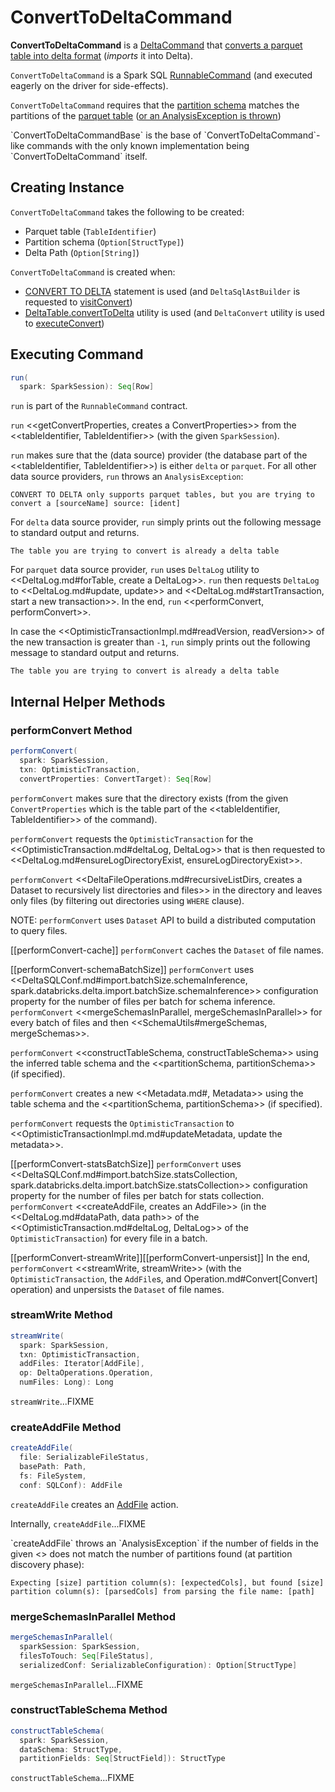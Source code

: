 # ConvertToDeltaCommand

**ConvertToDeltaCommand** is a [DeltaCommand](DeltaCommand.md) that [converts a parquet table into delta format](#run) (_imports_ it into Delta).

`ConvertToDeltaCommand` is a Spark SQL [RunnableCommand](https://jaceklaskowski.github.io/mastering-spark-sql-book/logical-operators/RunnableCommand/) (and executed eagerly on the driver for side-effects).

`ConvertToDeltaCommand` requires that the [partition schema](#partitionSchema) matches the partitions of the [parquet table](#tableIdentifier) ([or an AnalysisException is thrown](#createAddFile-unexpectedNumPartitionColumnsFromFileNameException))

<span id="ConvertToDeltaCommandBase">
`ConvertToDeltaCommandBase` is the base of `ConvertToDeltaCommand`-like commands with the only known implementation being `ConvertToDeltaCommand` itself.

## Creating Instance

`ConvertToDeltaCommand` takes the following to be created:

* <span id="tableIdentifier"> Parquet table (`TableIdentifier`)
* <span id="partitionSchema"> Partition schema (`Option[StructType]`)
* <span id="deltaPath"> Delta Path (`Option[String]`)

`ConvertToDeltaCommand` is created when:

* [CONVERT TO DELTA](../sql/index.md#CONVERT-TO-DELTA) statement is used (and `DeltaSqlAstBuilder` is requested to [visitConvert](../sql/DeltaSqlAstBuilder.md#visitConvert))
* [DeltaTable.convertToDelta](../DeltaTable.md#convertToDelta) utility is used (and `DeltaConvert` utility is used to [executeConvert](../DeltaConvert.md#executeConvert))

## <span id="run"> Executing Command

```scala
run(
  spark: SparkSession): Seq[Row]
```

`run` is part of the `RunnableCommand` contract.

`run` <<getConvertProperties, creates a ConvertProperties>> from the <<tableIdentifier, TableIdentifier>> (with the given `SparkSession`).

`run` makes sure that the (data source) provider (the database part of the <<tableIdentifier, TableIdentifier>>) is either `delta` or `parquet`. For all other data source providers, `run` throws an `AnalysisException`:

```text
CONVERT TO DELTA only supports parquet tables, but you are trying to convert a [sourceName] source: [ident]
```

For `delta` data source provider, `run` simply prints out the following message to standard output and returns.

```text
The table you are trying to convert is already a delta table
```

For `parquet` data source provider, `run` uses `DeltaLog` utility to <<DeltaLog.md#forTable, create a DeltaLog>>. `run` then requests `DeltaLog` to <<DeltaLog.md#update, update>> and <<DeltaLog.md#startTransaction, start a new transaction>>. In the end, `run` <<performConvert, performConvert>>.

In case the <<OptimisticTransactionImpl.md#readVersion, readVersion>> of the new transaction is greater than `-1`, `run` simply prints out the following message to standard output and returns.

```text
The table you are trying to convert is already a delta table
```

## Internal Helper Methods

### <span id="performConvert"> performConvert Method

```scala
performConvert(
  spark: SparkSession,
  txn: OptimisticTransaction,
  convertProperties: ConvertTarget): Seq[Row]
```

`performConvert` makes sure that the directory exists (from the given `ConvertProperties` which is the table part of the <<tableIdentifier, TableIdentifier>> of the command).

`performConvert` requests the `OptimisticTransaction` for the <<OptimisticTransaction.md#deltaLog, DeltaLog>> that is then requested to <<DeltaLog.md#ensureLogDirectoryExist, ensureLogDirectoryExist>>.

`performConvert` <<DeltaFileOperations.md#recursiveListDirs, creates a Dataset to recursively list directories and files>> in the directory and leaves only files (by filtering out directories using `WHERE` clause).

NOTE: `performConvert` uses `Dataset` API to build a distributed computation to query files.

[[performConvert-cache]]
`performConvert` caches the `Dataset` of file names.

[[performConvert-schemaBatchSize]]
`performConvert` uses <<DeltaSQLConf.md#import.batchSize.schemaInference, spark.databricks.delta.import.batchSize.schemaInference>> configuration property for the number of files per batch for schema inference. `performConvert` <<mergeSchemasInParallel, mergeSchemasInParallel>> for every batch of files and then <<SchemaUtils#mergeSchemas, mergeSchemas>>.

`performConvert` <<constructTableSchema, constructTableSchema>> using the inferred table schema and the <<partitionSchema, partitionSchema>> (if specified).

`performConvert` creates a new <<Metadata.md#, Metadata>> using the table schema and the <<partitionSchema, partitionSchema>> (if specified).

`performConvert` requests the `OptimisticTransaction` to <<OptimisticTransactionImpl.md.md#updateMetadata, update the metadata>>.

[[performConvert-statsBatchSize]]
`performConvert` uses <<DeltaSQLConf.md#import.batchSize.statsCollection, spark.databricks.delta.import.batchSize.statsCollection>> configuration property for the number of files per batch for stats collection. `performConvert` <<createAddFile, creates an AddFile>> (in the <<DeltaLog.md#dataPath, data path>> of the <<OptimisticTransaction.md#deltaLog, DeltaLog>> of the `OptimisticTransaction`) for every file in a batch.

[[performConvert-streamWrite]][[performConvert-unpersist]]
In the end, `performConvert` <<streamWrite, streamWrite>> (with the `OptimisticTransaction`, the ``AddFile``s, and Operation.md#Convert[Convert] operation) and unpersists the `Dataset` of file names.

### <span id="streamWrite"> streamWrite Method

```scala
streamWrite(
  spark: SparkSession,
  txn: OptimisticTransaction,
  addFiles: Iterator[AddFile],
  op: DeltaOperations.Operation,
  numFiles: Long): Long
```

`streamWrite`...FIXME

### <span id="createAddFile"> createAddFile Method

```scala
createAddFile(
  file: SerializableFileStatus,
  basePath: Path,
  fs: FileSystem,
  conf: SQLConf): AddFile
```

`createAddFile` creates an [AddFile](../AddFile.md) action.

Internally, `createAddFile`...FIXME

<span id="createAddFile-unexpectedNumPartitionColumnsFromFileNameException">
`createAddFile` throws an `AnalysisException` if the number of fields in the given <<partitionSchema, partition schema>> does not match the number of partitions found (at partition discovery phase):

```text
Expecting [size] partition column(s): [expectedCols], but found [size] partition column(s): [parsedCols] from parsing the file name: [path]
```

### <span id="mergeSchemasInParallel"> mergeSchemasInParallel Method

```scala
mergeSchemasInParallel(
  sparkSession: SparkSession,
  filesToTouch: Seq[FileStatus],
  serializedConf: SerializableConfiguration): Option[StructType]
```

`mergeSchemasInParallel`...FIXME

### <span id="constructTableSchema"> constructTableSchema Method

```scala
constructTableSchema(
  spark: SparkSession,
  dataSchema: StructType,
  partitionFields: Seq[StructField]): StructType
```

`constructTableSchema`...FIXME
